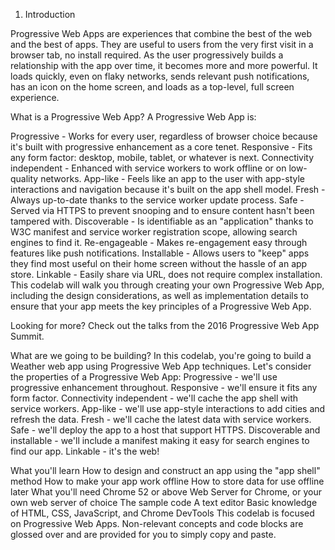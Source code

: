 1. Introduction

Progressive Web Apps are experiences that combine the best of the web and the best of apps. They are useful to users from the very first visit in a browser tab, no install required. As the user progressively builds a relationship with the app over time, it becomes more and more powerful. It loads quickly, even on flaky networks, sends relevant push notifications, has an icon on the home screen, and loads as a top-level, full screen experience.

What is a Progressive Web App?
A Progressive Web App is:

Progressive - Works for every user, regardless of browser choice because it's built with progressive enhancement as a core tenet.
Responsive - Fits any form factor: desktop, mobile, tablet, or whatever is next.
Connectivity independent - Enhanced with service workers to work offline or on low-quality networks.
App-like - Feels like an app to the user with app-style interactions and navigation because it's built on the app shell model.
Fresh - Always up-to-date thanks to the service worker update process.
Safe - Served via HTTPS to prevent snooping and to ensure content hasn't been tampered with.
Discoverable - Is identifiable as an "application" thanks to W3C manifest and service worker registration scope, allowing search engines to find it.
Re-engageable - Makes re-engagement easy through features like push notifications.
Installable - Allows users to "keep" apps they find most useful on their home screen without the hassle of an app store.
Linkable - Easily share via URL, does not require complex installation.
This codelab will walk you through creating your own Progressive Web App, including the design considerations, as well as implementation details to ensure that your app meets the key principles of a Progressive Web App.

Looking for more? Check out the talks from the 2016 Progressive Web App Summit.

What are we going to be building?
In this codelab, you're going to build a Weather web app using Progressive Web App techniques. Let's consider the properties of a Progressive Web App:
Progressive - we'll use progressive enhancement throughout.
Responsive - we'll ensure it fits any form factor.
Connectivity independent - we'll cache the app shell with service workers.
App-like - we'll use app-style interactions to add cities and refresh the data.
Fresh - we'll cache the latest data with service workers.
Safe - we'll deploy the app to a host that support HTTPS.
Discoverable and installable - we'll include a manifest making it easy for search engines to find our app.
Linkable - it's the web!

What you'll learn
How to design and construct an app using the "app shell" method
How to make your app work offline
How to store data for use offline later
What you'll need
Chrome 52 or above
Web Server for Chrome, or your own web server of choice
The sample code
A text editor
Basic knowledge of HTML, CSS, JavaScript, and Chrome DevTools
This codelab is focused on Progressive Web Apps. Non-relevant concepts and code blocks are glossed over and are provided for you to simply copy and paste.